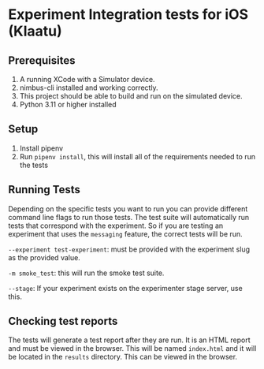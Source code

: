 # Experiment Integration tests for iOS (Klaatu)


## Prerequisites


1. A running XCode with a Simulator device.
2. nimbus-cli installed and working correctly.
3. This project should be able to build and run on the simulated device.
4. Python 3.11 or higher installed


## Setup


1. Install pipenv
2. Run `pipenv install`, this will install all of the requirements needed to run the tests


## Running Tests


Depending on the specific tests you want to run you can provide different command line flags to run those tests. The test suite will automatically run tests that correspond with the experiment. So if you are testing an experiment that uses the `messaging` feature, the correct tests will be run.


`--experiment test-experiment`: must be provided with the experiment slug as the provided value.


`-m smoke_test`: this will run the smoke test suite.

`--stage`: If your experiment exists on the experimenter stage server, use this.


## Checking test reports


The tests will generate a test report after they are run. It is an HTML report and must be viewed in the browser. This will be named `index.html` and it will be located in the `results` directory. This can be viewed in the browser.
